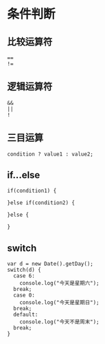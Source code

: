 # 条件判断

## 比较运算符

```
==
!=
```

## 逻辑运算符

```
&&
||
!
```

## 三目运算

```
condition ? value1 : value2;
```

## if...else

```
if(condition1) {

}else if(condition2) {

}else {

}
```

## switch

```
var d = new Date().getDay();
switch(d) {
  case 6:
    console.log("今天是星期六");
  break;
  case 0:
    console.log("今天是星期日");
  break;
  default:
    console.log("今天不是周末");
  break; 
}
```

